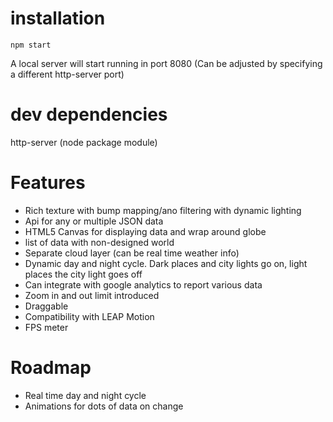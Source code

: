installation
============

	npm start

A local server will start running in port 8080
(Can be adjusted by specifying a different http-server port)


dev dependencies
================

http-server (node package module)


Features
========

- Rich texture with bump mapping/ano filtering with dynamic lighting
- Api for any or multiple JSON data
- HTML5 Canvas for displaying data and wrap around globe
- list of data with non-designed world
- Separate cloud layer (can be real time weather info)
- Dynamic day and night cycle. Dark places and city lights go on, light places the city light goes off
- Can integrate with google analytics to report various data
- Zoom in and out limit introduced
- Draggable
- Compatibility with LEAP Motion
- FPS meter


Roadmap
=======

- Real time day and night cycle
- Animations for dots of data on change
